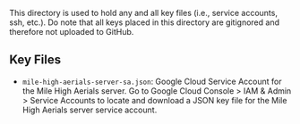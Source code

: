 This directory is used to hold any and all key files (i.e., service accounts, ssh, etc.). Do note that all keys placed in this directory are gitignored and therefore not uploaded to GitHub.

## Key Files
- `mile-high-aerials-server-sa.json`: Google Cloud Service Account for the Mile High Aerials server. Go to Google Cloud Console > IAM & Admin > Service Accounts to locate and download a JSON key file for the Mile High Aerials server service account.